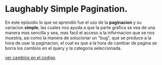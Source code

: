 
# Laughably Simple Pagination.

En este episodio lo que se aprendió fue el uso de la **paginacion** y su variacion **simple**, las cuales nos ayuda a que la parte grafica se vea de una manera mas sencilla y sea, mas facil el acceso a la informacion que se nos muestra, asi como la manera de solucionar un "bug", que se produce a la hora de usar la paginacion, el cual es que a la hora de cambiar de pagina se borra los cambios en el query y la categoria seleccionada.

[ver cambios en el codigo](https://github.com/wilberthRA/Proyecto-1-Software-Libre/commit/68c53612190e95d9ebe798ac0d4c0798b314d4e5)